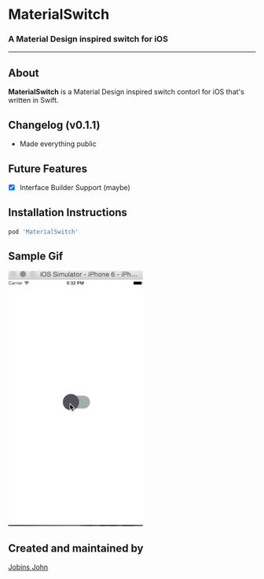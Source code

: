 # MaterialSwitch

### A Material Design inspired switch for iOS

---
## About
**MaterialSwitch** is a Material Design inspired switch contorl for iOS that's written in Swift.

## Changelog (v0.1.1)
- Made everything public

## Future Features
- [x] Interface Builder Support (maybe)

## Installation Instructions

```ruby
pod 'MaterialSwitch'
```

## Sample Gif

![Material Switch](https://github.com/ArtSabintsev/MaterialSwitch/blob/master/Sample.gif "Material Switch")

## Created and maintained by
[Jobins John](http://www.jobins.me/)
